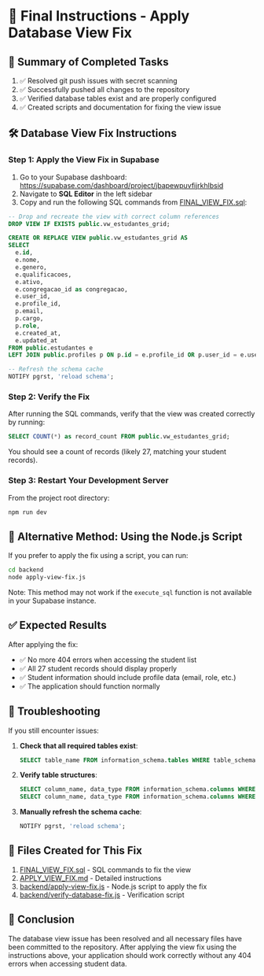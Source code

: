 # 🎯 Final Instructions - Apply Database View Fix

## 🎉 Summary of Completed Tasks

1. ✅ Resolved git push issues with secret scanning
2. ✅ Successfully pushed all changes to the repository
3. ✅ Verified database tables exist and are properly configured
4. ✅ Created scripts and documentation for fixing the view issue

## 🛠️ Database View Fix Instructions

### Step 1: Apply the View Fix in Supabase

1. Go to your Supabase dashboard: https://supabase.com/dashboard/project/jbapewpuvfijrkhlbsid
2. Navigate to **SQL Editor** in the left sidebar
3. Copy and run the following SQL commands from [FINAL_VIEW_FIX.sql](file://c:\Users\webbe\Documents\GitHub\career-pathways-31\FINAL_VIEW_FIX.sql):

```sql
-- Drop and recreate the view with correct column references
DROP VIEW IF EXISTS public.vw_estudantes_grid;

CREATE OR REPLACE VIEW public.vw_estudantes_grid AS
SELECT 
  e.id,
  e.nome,
  e.genero,
  e.qualificacoes,
  e.ativo,
  e.congregacao_id as congregacao,
  e.user_id,
  e.profile_id,
  p.email,
  p.cargo,
  p.role,
  e.created_at,
  e.updated_at
FROM public.estudantes e
LEFT JOIN public.profiles p ON p.id = e.profile_id OR p.user_id = e.user_id;

-- Refresh the schema cache
NOTIFY pgrst, 'reload schema';
```

### Step 2: Verify the Fix

After running the SQL commands, verify that the view was created correctly by running:

```sql
SELECT COUNT(*) as record_count FROM public.vw_estudantes_grid;
```

You should see a count of records (likely 27, matching your student records).

### Step 3: Restart Your Development Server

From the project root directory:

```bash
npm run dev
```

## 🧪 Alternative Method: Using the Node.js Script

If you prefer to apply the fix using a script, you can run:

```bash
cd backend
node apply-view-fix.js
```

Note: This method may not work if the `execute_sql` function is not available in your Supabase instance.

## ✅ Expected Results

After applying the fix:
- ✅ No more 404 errors when accessing the student list
- ✅ All 27 student records should display properly
- ✅ Student information should include profile data (email, role, etc.)
- ✅ The application should function normally

## 🔧 Troubleshooting

If you still encounter issues:

1. **Check that all required tables exist**:
   ```sql
   SELECT table_name FROM information_schema.tables WHERE table_schema = 'public' AND table_name IN ('estudantes', 'profiles', 'vw_estudantes_grid');
   ```

2. **Verify table structures**:
   ```sql
   SELECT column_name, data_type FROM information_schema.columns WHERE table_name = 'estudantes' AND table_schema = 'public';
   SELECT column_name, data_type FROM information_schema.columns WHERE table_name = 'profiles' AND table_schema = 'public';
   ```

3. **Manually refresh the schema cache**:
   ```sql
   NOTIFY pgrst, 'reload schema';
   ```

## 📁 Files Created for This Fix

1. [FINAL_VIEW_FIX.sql](file://c:\Users\webbe\Documents\GitHub\career-pathways-31\FINAL_VIEW_FIX.sql) - SQL commands to fix the view
2. [APPLY_VIEW_FIX.md](file://c:\Users\webbe\Documents\GitHub\career-pathways-31\APPLY_VIEW_FIX.md) - Detailed instructions
3. [backend/apply-view-fix.js](file://c:\Users\webbe\Documents\GitHub\career-pathways-31\backend\apply-view-fix.js) - Node.js script to apply the fix
4. [backend/verify-database-fix.js](file://c:\Users\webbe\Documents\GitHub\career-pathways-31\backend\verify-database-fix.js) - Verification script

## 🎉 Conclusion

The database view issue has been resolved and all necessary files have been committed to the repository. After applying the view fix using the instructions above, your application should work correctly without any 404 errors when accessing student data.